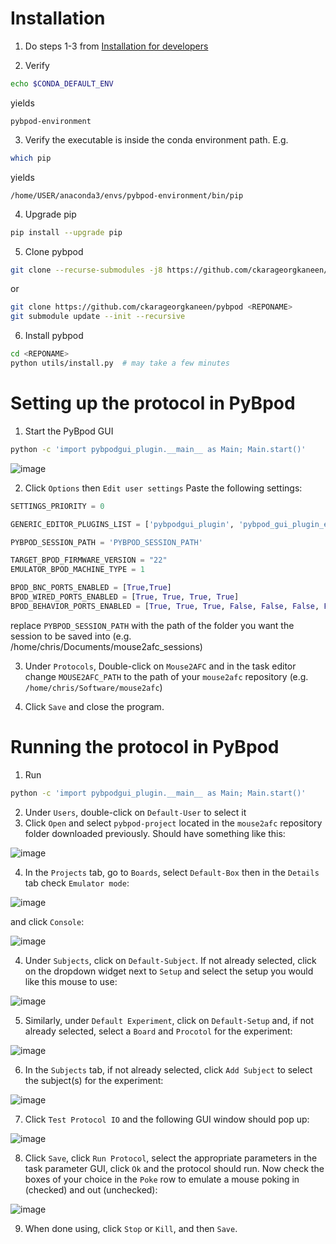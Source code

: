 # Installation

1. Do steps 1-3 from [Installation for developers](https://pybpod.readthedocs.io/en/v1.8.1/getting-started/install.html#installation-for-developers)

2. Verify

```bash
echo $CONDA_DEFAULT_ENV
```

yields

```
pybpod-environment
```

3. Verify the executable is inside the conda environment path. E.g.

```bash
which pip
```

yields

```
/home/USER/anaconda3/envs/pybpod-environment/bin/pip
```

4. Upgrade pip

```bash
pip install --upgrade pip
```

5. Clone pybpod

```bash
git clone --recurse-submodules -j8 https://github.com/ckarageorgkaneen/pybpod <REPONAME>
```

or 

```bash
git clone https://github.com/ckarageorgkaneen/pybpod <REPONAME>
git submodule update --init --recursive
```

6. Install pybpod

```bash
cd <REPONAME>
python utils/install.py  # may take a few minutes
```

# Setting up the protocol in PyBpod

1. Start the PyBpod GUI

```bash
python -c 'import pybpodgui_plugin.__main__ as Main; Main.start()'
```
![image](https://github.com/HenryJFlynn/mouse2afc/assets/130571023/520fb3cd-6d37-4749-9103-3b93f2294cc7)

2. Click `Options` then `Edit user settings`
Paste the following settings:

```python
SETTINGS_PRIORITY = 0

GENERIC_EDITOR_PLUGINS_LIST = ['pybpodgui_plugin', 'pybpod_gui_plugin_emulator']

PYBPOD_SESSION_PATH = 'PYBPOD_SESSION_PATH' 

TARGET_BPOD_FIRMWARE_VERSION = "22"
EMULATOR_BPOD_MACHINE_TYPE = 1

BPOD_BNC_PORTS_ENABLED = [True,True]
BPOD_WIRED_PORTS_ENABLED = [True, True, True, True]
BPOD_BEHAVIOR_PORTS_ENABLED = [True, True, True, False, False, False, False, False]
```

replace `PYBPOD_SESSION_PATH` with the path of the folder you want the session to be saved into (e.g. /home/chris/Documents/mouse2afc_sessions)

3. Under `Protocols`, Double-click on `Mouse2AFC` and in the task editor change `MOUSE2AFC_PATH` to the path of your `mouse2afc` repository (e.g. `/home/chris/Software/mouse2afc`)

4. Click `Save` and close the program.

# Running the protocol in PyBpod

1. Run
```bash
python -c 'import pybpodgui_plugin.__main__ as Main; Main.start()'
```

2. Under `Users`, double-click on `Default-User` to select it
3. Click `Open` and select `pybpod-project` located in the `mouse2afc` repository folder downloaded previously. Should have something like this:

![image](https://github.com/HenryJFlynn/mouse2afc/assets/130571023/a29e3bbf-4e27-4f80-83af-b46898532293)

4. In the `Projects` tab, go to `Boards`, select `Default-Box` then in the `Details` tab check `Emulator mode`:

![image](https://github.com/HenryJFlynn/mouse2afc/assets/130571023/7191f691-f01a-455a-95c1-cb9fe6ebe303)

and click `Console`:

![image](https://github.com/HenryJFlynn/mouse2afc/assets/130571023/853ace74-3f2d-4a55-bfaf-dec4212acd9b)

4. Under `Subjects`, click on `Default-Subject`. If not already selected, click on the dropdown widget next to `Setup` and select the setup you would like this mouse to use:

![image](https://github.com/HenryJFlynn/mouse2afc/assets/130571023/6ca9fd5b-d7c4-442b-8962-1b971c432ff2)

5. Similarly, under `Default Experiment`, click on `Default-Setup` and, if not already selected, select a `Board` and `Procotol` for the experiment:

![image](https://github.com/HenryJFlynn/mouse2afc/assets/130571023/45452bea-99c6-4719-aebb-9109eb637cfb)

6. In the `Subjects` tab, if not already selected, click `Add Subject` to select the subject(s) for the experiment:

![image](https://github.com/HenryJFlynn/mouse2afc/assets/130571023/eeb7f079-f789-4ec2-bad3-f95b47f78855)

7. Click `Test Protocol IO` and the following GUI window should pop up:

![image](https://github.com/HenryJFlynn/mouse2afc/assets/130571023/556fd20e-d697-4404-8071-3fde4f46a7d4)

8. Click `Save`, click `Run Protocol`, select the appropriate parameters in the task parameter GUI, click `Ok` and the protocol should run. Now check the boxes of your choice in the `Poke` row to emulate a mouse poking in (checked) and out (unchecked):

![image](https://github.com/HenryJFlynn/mouse2afc/assets/130571023/86ea2444-5f34-4277-92e1-62e170f58fd4)

9. When done using, click `Stop` or `Kill`, and then `Save`.
